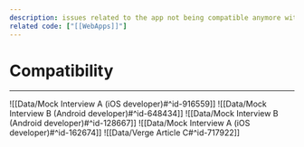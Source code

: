 ```yaml
---
description: issues related to the app not being compatible anymore with the OS
related code: ["[[WebApps]]"]
---
```


# Compatibility

---

![[Data/Mock Interview A (iOS developer)#^id-916559]]
![[Data/Mock Interview B (Android developer)#^id-648434]]
![[Data/Mock Interview B (Android developer)#^id-128667]]
![[Data/Mock Interview A (iOS developer)#^id-162674]]
![[Data/Verge Article C#^id-717922]]
